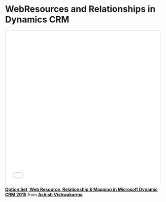# WebResources and Relationships in Dynamics CRM

<iframe src="//www.slideshare.net/slideshow/embed_code/key/ASazbgHFW3K3Hd" width="100%" height="500" frameborder="0" marginwidth="0" marginheight="0" scrolling="no" style="border:1px solid #CCC; border-width:1px; margin-bottom:5px; max-width: 100%;" allowfullscreen> </iframe> <div style="margin-bottom:5px"> <strong> <a href="//www.slideshare.net/AshishVishwakarma13/option-set-web-resource-relationship-mapping-in-microsoft-dynamic-crm-2015" title="Option Set, Web Resource, Relationship &amp; Mapping in Microsoft Dynamic CRM 2015" target="_blank">Option Set, Web Resource, Relationship &amp; Mapping in Microsoft Dynamic CRM 2015</a> </strong> from <strong><a href="https://www.slideshare.net/AshishVishwakarma13" target="_blank">Ashish Vishwakarma</a></strong> </div>